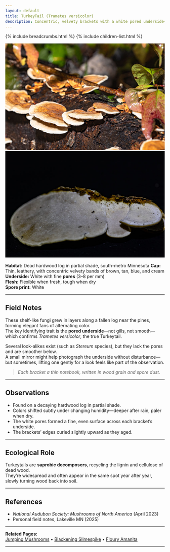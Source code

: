 ```yaml
---
layout: default
title: TurkeyTail (Trametes versicolor)
description: Concentric, velvety brackets with a white pored underside—one of the forest’s classic decomposers.
---
```


{% include breadcrumbs.html %}
{% include children-list.html %}

![Turkeytail top view](/gallery/fungi/mushrooms/assets/turkeytail/E21A6273.jpg)
![Turkeytail underside](/gallery/fungi/mushrooms/assets/turkeytail/E21A6360.jpg)

**Habitat:** Dead hardwood log in partial shade, south-metro Minnesota
**Cap:** Thin, leathery, with concentric velvety bands of brown, tan, blue, and cream  
**Underside:** White with fine **pores** (3–8 per mm)  
**Flesh:** Flexible when fresh, tough when dry  
**Spore print:** White  

---

## Field Notes

These shelf-like fungi grew in layers along a fallen log near the pines, forming elegant fans of alternating color.  
The key identifying trait is the **pored underside**—not gills, not smooth—which confirms *Trametes versicolor*, the true Turkeytail.  

Several look-alikes exist (such as *Stereum* species), but they lack the pores and are smoother below.  
A small mirror might help photograph the underside without disturbance—but sometimes, lifting one gently for a look feels like part of the observation.

> *Each bracket a thin notebook, written in wood grain and spore dust.*

---

## Observations

- Found on a decaying hardwood log in partial shade.  
- Colors shifted subtly under changing humidity—deeper after rain, paler when dry.  
- The white pores formed a fine, even surface across each bracket’s underside.  
- The brackets’ edges curled slightly upward as they aged.

---

## Ecological Role

Turkeytails are **saprobic decomposers**, recycling the lignin and cellulose of dead wood.  
They’re widespread and often appear in the same spot year after year, slowly turning wood back into soil.

---

## References

- *National Audubon Society: Mushrooms of North America* (April 2023)
- Personal field notes, Lakeville MN (2025)

---

**Related Pages:**  
[Jumping Mushrooms](/gallery/fungi/mushrooms/jumping-mushrooms/) •
[Blackening Slimespike](/gallery/fungi/mushrooms/blackening-slimespike/) •
[Floury Amanita](/gallery/fungi/mushrooms/floury-amanita/)

---
